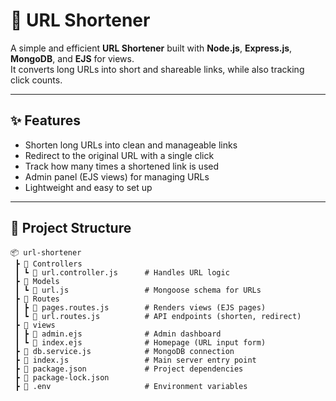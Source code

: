 # 🔗 URL Shortener

A simple and efficient **URL Shortener** built with **Node.js**, **Express.js**, **MongoDB**, and **EJS** for views.  
It converts long URLs into short and shareable links, while also tracking click counts.

---

## ✨ Features
- Shorten long URLs into clean and manageable links  
- Redirect to the original URL with a single click  
- Track how many times a shortened link is used  
- Admin panel (EJS views) for managing URLs  
- Lightweight and easy to set up  

---

## 📂 Project Structure
```text
📦 url-shortener
 ┣ 📂 Controllers
 ┃ ┗ 📜 url.controller.js      # Handles URL logic
 ┣ 📂 Models
 ┃ ┗ 📜 url.js                 # Mongoose schema for URLs
 ┣ 📂 Routes
 ┃ ┣ 📜 pages.routes.js        # Renders views (EJS pages)
 ┃ ┗ 📜 url.routes.js          # API endpoints (shorten, redirect)
 ┣ 📂 views
 ┃ ┣ 📜 admin.ejs              # Admin dashboard
 ┃ ┗ 📜 index.ejs              # Homepage (URL input form)
 ┣ 📜 db.service.js            # MongoDB connection
 ┣ 📜 index.js                 # Main server entry point
 ┣ 📜 package.json             # Project dependencies
 ┣ 📜 package-lock.json        
 ┣ 📜 .env                     # Environment variables

